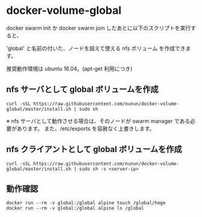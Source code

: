 # docker-volume-global

docker swarm init か docker swarm join したあとに以下のスクリプトを実行すると、

'global' と名前の付いた、ノードを超えて使える nfs ボリューム を作成できます。

推奨動作環境は ubuntu 16.04。(apt-get 利用につき)

## nfs サーバとして global ボリュームを作成

````
curl -sSL https://raw.githubusercontent.com/nunun/docker-volume-global/master/install.sh | sudo sh
````

※ nfs サーバとして動作させる場合は、そのノードが swarm manager である必要があります。
また、/etc/exports を容赦なく上書きします。

## nfs クライアントとして global ボリュームを作成

````
curl -sSL https://raw.githubusercontent.com/nunun/docker-volume-global/master/install.sh | sudo sh -s <server-ip>
````

## 動作確認

````
docker run --rm -v global:/global alpine touch /global/hoge
docker run --rm -v global:/global alpine ls /global
````
